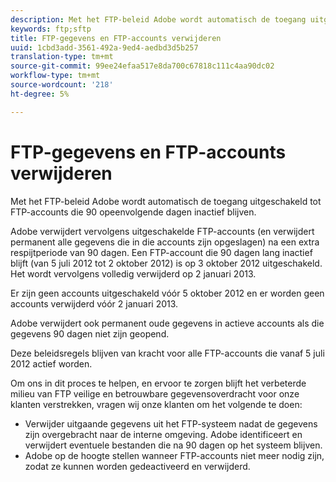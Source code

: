 ```yaml
---
description: Met het FTP-beleid Adobe wordt automatisch de toegang uitgeschakeld tot FTP-accounts die 90 opeenvolgende dagen inactief blijven.
keywords: ftp;sftp
title: FTP-gegevens en FTP-accounts verwijderen
uuid: 1cbd3add-3561-492a-9ed4-aedbd3d5b257
translation-type: tm+mt
source-git-commit: 99ee24efaa517e8da700c67818c111c4aa90dc02
workflow-type: tm+mt
source-wordcount: '218'
ht-degree: 5%

---
```



# FTP-gegevens en FTP-accounts verwijderen

Met het FTP-beleid Adobe wordt automatisch de toegang uitgeschakeld tot FTP-accounts die 90 opeenvolgende dagen inactief blijven.

Adobe verwijdert vervolgens uitgeschakelde FTP-accounts (en verwijdert permanent alle gegevens die in die accounts zijn opgeslagen) na een extra respijtperiode van 90 dagen. Een FTP-account die 90 dagen lang inactief blijft (van 5 juli 2012 tot 2 oktober 2012) is op 3 oktober 2012 uitgeschakeld. Het wordt vervolgens volledig verwijderd op 2 januari 2013.

Er zijn geen accounts uitgeschakeld vóór 5 oktober 2012 en er worden geen accounts verwijderd vóór 2 januari 2013.

Adobe verwijdert ook permanent oude gegevens in actieve accounts als die gegevens 90 dagen niet zijn geopend.

Deze beleidsregels blijven van kracht voor alle FTP-accounts die vanaf 5 juli 2012 actief worden.

Om ons in dit proces te helpen, en ervoor te zorgen blijft het verbeterde milieu van FTP veilige en betrouwbare gegevensoverdracht voor onze klanten verstrekken, vragen wij onze klanten om het volgende te doen:

* Verwijder uitgaande gegevens uit het FTP-systeem nadat de gegevens zijn overgebracht naar de interne omgeving. Adobe identificeert en verwijdert eventuele bestanden die na 90 dagen op het systeem blijven.
* Adobe op de hoogte stellen wanneer FTP-accounts niet meer nodig zijn, zodat ze kunnen worden gedeactiveerd en verwijderd.

